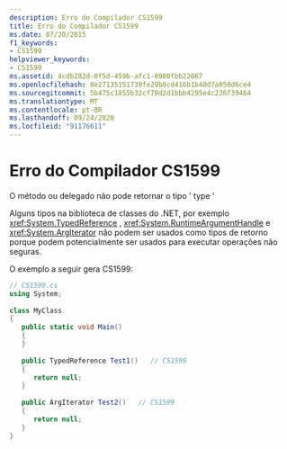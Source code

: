 ```yaml
---
description: Erro do Compilador CS1599
title: Erro do Compilador CS1599
ms.date: 07/20/2015
f1_keywords:
- CS1599
helpviewer_keywords:
- CS1599
ms.assetid: 4cdb282d-0f5d-459b-afc1-8980fbb22067
ms.openlocfilehash: 8e27135151739fe29b8cd416b1b40d7a050d6ce4
ms.sourcegitcommit: 5b475c1855b32cf78d2d1bbb4295e4c236f39464
ms.translationtype: MT
ms.contentlocale: pt-BR
ms.lasthandoff: 09/24/2020
ms.locfileid: "91176611"
---
```

# <a name="compiler-error-cs1599"></a>Erro do Compilador CS1599

O método ou delegado não pode retornar o tipo ' type '  
  
 Alguns tipos na biblioteca de classes do .NET, por exemplo <xref:System.TypedReference> , <xref:System.RuntimeArgumentHandle> e <xref:System.ArgIterator> não podem ser usados como tipos de retorno porque podem potencialmente ser usados para executar operações não seguras.  
  
 O exemplo a seguir gera CS1599:  
  
```csharp  
// CS1599.cs  
using System;  
  
class MyClass  
{  
   public static void Main()  
   {  
   }  
  
   public TypedReference Test1()   // CS1599  
   {  
      return null;  
   }  
  
   public ArgIterator Test2()   // CS1599  
   {  
      return null;  
   }  
}  
```
